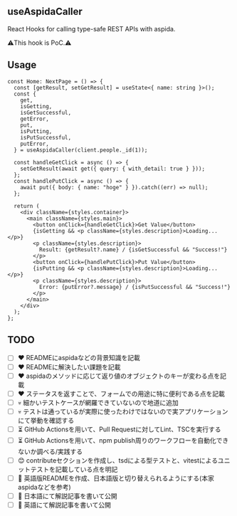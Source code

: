 ## useAspidaCaller

React Hooks for calling type-safe REST APIs with aspida.

⚠️This hook is PoC.⚠️

## Usage

```tsx
const Home: NextPage = () => {
  const [getResult, setGetResult] = useState<{ name: string }>();
  const {
    get,
    isGetting,
    isGetSuccessful,
    getError,
    put,
    isPutting,
    isPutSuccessful,
    putError,
  } = useAspidaCaller(client.people._id(1));

  const handleGetClick = async () => {
    setGetResult(await get({ query: { with_detail: true } }));
  };
  const handlePutClick = async () => {
    await put({ body: { name: "hoge" } }).catch((err) => null);
  };

  return (
    <div className={styles.container}>
      <main className={styles.main}>
        <button onClick={handleGetClick}>Get Value</button>
        {isGetting && <p className={styles.description}>Loading...</p>}
        <p className={styles.description}>
          Result: {getResult?.name} / {isGetSuccessful && "Success!"}
        </p>
        <button onClick={handlePutClick}>Put Value</button>
        {isPutting && <p className={styles.description}>Loading...</p>}
        <p className={styles.description}>
          Error: {putError?.message} / {isPutSuccessful && "Success!"}
        </p>
      </main>
    </div>
  );
};
```

## TODO

- [ ] ❤️ READMEにaspidaなどの背景知識を記載
- [ ] ❤️ READMEに解決したい課題を記載
- [ ] ❤️ aspidaのメソッドに応じて返り値のオブジェクトのキーが変わる点を記載
- [ ] ❤️ ステータスを返すことで、フォームでの用途に特に便利である点を記載
- [ ] 💀 細かいテストケースが網羅できていないので地道に追加
- [ ] 💀 テストは通っているが実際に使ったわけではないので実アプリケーションにて挙動を確認する
- [ ] ⏳ GitHub Actionsを用いて、Pull Requestに対してLint、TSCを実行する
- [ ] ⏳ GitHub Actionsを用いて、npm publish周りのワークフローを自動化できないか調べる/実践する
- [ ] 😊 contributeセクションを作成し、tsdによる型テストと、vitestによるユニットテストを記載している点を明記
- [ ] 🎌 英語版READMEを作成、日本語版と切り替えられるようにする(本家aspidaなどを参考)
- [ ] 🎌 日本語にて解説記事を書いて公開
- [ ] 🎌 英語にて解説記事を書いて公開